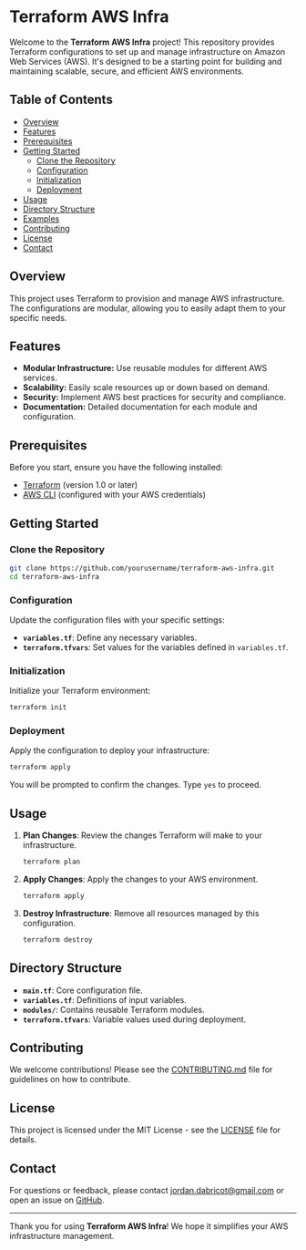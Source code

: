 # Terraform AWS Infra

Welcome to the **Terraform AWS Infra** project! This repository provides Terraform configurations to set up and manage infrastructure on Amazon Web Services (AWS). It's designed to be a starting point for building and maintaining scalable, secure, and efficient AWS environments.

## Table of Contents

- [Overview](#overview)
- [Features](#features)
- [Prerequisites](#prerequisites)
- [Getting Started](#getting-started)
    - [Clone the Repository](#clone-the-repository)
    - [Configuration](#configuration)
    - [Initialization](#initialization)
    - [Deployment](#deployment)
- [Usage](#usage)
- [Directory Structure](#directory-structure)
- [Examples](#examples)
- [Contributing](#contributing)
- [License](#license)
- [Contact](#contact)

## Overview

This project uses Terraform to provision and manage AWS infrastructure. The configurations are modular, allowing you to easily adapt them to your specific needs.

## Features

- **Modular Infrastructure:** Use reusable modules for different AWS services.
- **Scalability:** Easily scale resources up or down based on demand.
- **Security:** Implement AWS best practices for security and compliance.
- **Documentation:** Detailed documentation for each module and configuration.

## Prerequisites

Before you start, ensure you have the following installed:

- [Terraform](https://www.terraform.io/downloads) (version 1.0 or later)
- [AWS CLI](https://aws.amazon.com/cli/) (configured with your AWS credentials)

## Getting Started

### Clone the Repository

```bash
git clone https://github.com/yourusername/terraform-aws-infra.git
cd terraform-aws-infra
```

### Configuration

Update the configuration files with your specific settings:

- **`variables.tf`**: Define any necessary variables.
- **`terraform.tfvars`**: Set values for the variables defined in `variables.tf`.

### Initialization

Initialize your Terraform environment:

```bash
terraform init
```

### Deployment

Apply the configuration to deploy your infrastructure:

```bash
terraform apply
```

You will be prompted to confirm the changes. Type `yes` to proceed.

## Usage

1. **Plan Changes**: Review the changes Terraform will make to your infrastructure.

    ```bash
    terraform plan
    ```

2. **Apply Changes**: Apply the changes to your AWS environment.

    ```bash
    terraform apply
    ```

3. **Destroy Infrastructure**: Remove all resources managed by this configuration.

    ```bash
    terraform destroy
    ```

## Directory Structure

- **`main.tf`**: Core configuration file.
- **`variables.tf`**: Definitions of input variables.
- **`modules/`**: Contains reusable Terraform modules.
- **`terraform.tfvars`**: Variable values used during deployment.

## Contributing

We welcome contributions! Please see the [CONTRIBUTING.md](CONTRIBUTING.md) file for guidelines on how to contribute.

## License

This project is licensed under the MIT License - see the [LICENSE](LICENSE) file for details.

## Contact

For questions or feedback, please contact [jordan.dabricot@gmail.com](mailto:jordan.dabricot@gmail.com) or open an issue on [GitHub](https://github.com/jordanalwaysmore/terraform-aws-infra/issues).

---

Thank you for using **Terraform AWS Infra**! We hope it simplifies your AWS infrastructure management.